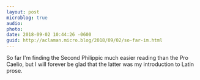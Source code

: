 ```yaml
---
layout: post
microblog: true
audio: 
photo: 
date: 2018-09-02 10:44:26 -0600
guid: http://aclaman.micro.blog/2018/09/02/so-far-im.html
---
```

So far I'm finding the Second Philippic much easier reading than the Pro Caelio, but I will forever be glad that the latter was my introduction to Latin prose.
